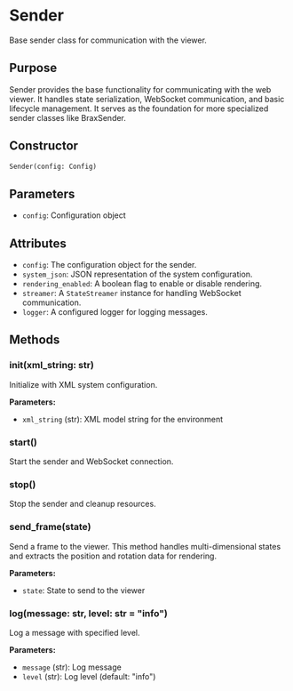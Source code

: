# Sender

Base sender class for communication with the viewer.

## Purpose

Sender provides the base functionality for communicating with the web viewer. It handles state serialization, WebSocket communication, and basic lifecycle management. It serves as the foundation for more specialized sender classes like BraxSender.

## Constructor

```python
Sender(config: Config)
```

## Parameters

- `config`: Configuration object

## Attributes

- `config`: The configuration object for the sender.
- `system_json`: JSON representation of the system configuration.
- `rendering_enabled`: A boolean flag to enable or disable rendering.
- `streamer`: A `StateStreamer` instance for handling WebSocket communication.
- `logger`: A configured logger for logging messages.

## Methods

### init(xml_string: str)

Initialize with XML system configuration.

**Parameters:**
- `xml_string` (str): XML model string for the environment

### start()

Start the sender and WebSocket connection.

### stop()

Stop the sender and cleanup resources.

### send_frame(state)

Send a frame to the viewer. This method handles multi-dimensional states and extracts the position and rotation data for rendering.

**Parameters:**
- `state`: State to send to the viewer

### log(message: str, level: str = "info")

Log a message with specified level.

**Parameters:**
- `message` (str): Log message
- `level` (str): Log level (default: "info") 